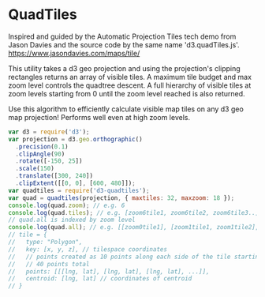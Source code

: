 # QuadTiles
Inspired and guided by the Automatic Projection Tiles tech demo from Jason Davies and the source code by the same name 'd3.quadTiles.js'. https://www.jasondavies.com/maps/tile/

This utility takes a d3 geo projection and using the projection's clipping rectangles returns an array of visible tiles. A maximum tile budget and max zoom level controls the quadtree descent. A full hierarchy of visible tiles at zoom levels starting from 0 until the zoom level reached is also returned.

Use this algorithm to efficiently calculate visible map tiles on any d3 geo map projection! Performs well even at high zoom levels.

```js
var d3 = require('d3');
var projection = d3.geo.orthographic()
  .precision(0.1)
  .clipAngle(90)
  .rotate([-150, 25])
  .scale(150)
  .translate([300, 240])
  .clipExtent([[0, 0], [600, 480]]);
var quadtiles = require('d3-quadtiles');
var quad = quadtiles(projection, { maxtiles: 32, maxzoom: 18 });
console.log(quad.zoom); // e.g. 6
console.log(quad.tiles); // e.g. [zoom6tile1, zoom6tile2, zoom6tile3..]
// quad.all is indexed by zoom level
console.log(quad.all); // e.g. [[zoom0tile1], [zoom1tile1, zoom1tile2], ...]
// tile = {
//   type: "Polygon",
//   key: [x, y, z], // tilespace coordinates
//   // points created as 10 points along each side of the tile starting top left and going right
//   // 40 points total
//   points: [[[lng, lat], [lng, lat], [lng, lat], ...]],
//   centroid: [lng, lat] // coordinates of centroid
// }
```
